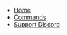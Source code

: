 * [Home](/ "QuaBot | Wiki")
* [Commands](commands/fun.md)
* [Support Discord](https://quabot.net/redirects/discord)